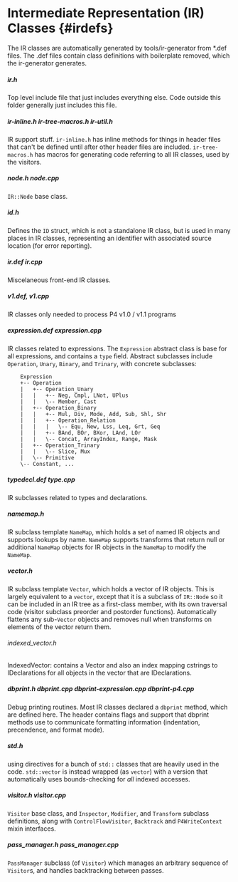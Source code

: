 # Intermediate Representation (IR) Classes {#irdefs}

The IR classes are automatically generated by tools/ir-generator
from \*.def files.  The .def files contain class definitions with
boilerplate removed, which the ir-generator generates.

##### ir.h
  Top level include file that just includes everything else.  Code outside this
  folder generally just includes this file.

##### ir-inline.h ir-tree-macros.h ir-util.h
  IR support stuff.  `ir-inline.h` has inline methods for things in header
  files that can't be defined until after other header files are included.
  `ir-tree-macros.h` has macros for generating code referring to all IR
  classes, used by the visitors.

##### node.h node.cpp
  `IR::Node` base class.

##### id.h
  Defines the `ID` struct, which is not a standalone IR class, but is used
  in many places in IR classes, representing an identifier with associated
  source location (for error reporting).

##### ir.def ir.cpp
   Miscelaneous front-end IR classes.

##### v1.def, v1.cpp
   IR classes only needed to process P4 v1.0 / v1.1 programs

##### expression.def expression.cpp
  IR classes related to expressions.  The `Expression` abstract class is
  base for all expressions, and contains a `type` field.  Abstract subclasses
  include `Operation`, `Unary`, `Binary`, and `Trinary`, with concrete
  subclasses:

        Expression
        +-- Operation
        |   +-- Operation_Unary
        |   |   +-- Neg, Cmpl, LNot, UPlus
        |   |   \-- Member, Cast
        |   +-- Operation_Binary
        |   |   +-- Mul, Div, Mode, Add, Sub, Shl, Shr
        |   |   +-- Operation_Relation
        |   |   |   \-- Equ, New, Lss, Leq, Grt, Geq
        |   |   +-- BAnd, BOr, BXor, LAnd, LOr
        |   |   \-- Concat, ArrayIndex, Range, Mask
        |   +-- Operation_Trinary
        |   |   \-- Slice, Mux
        |   \-- Primitive
        \-- Constant, ...

##### typedecl.def type.cpp
  IR subclasses related to types and declarations.

##### namemap.h
  IR subclass template `NameMap`, which holds a set of named IR objects and
  supports lookups by name.  `NameMap` supports transforms that return null or
  additional `NameMap` objects for IR objects in the `NameMap` to modify the
  `NameMap`.

##### vector.h
  IR subclass template `Vector`, which holds a vector of IR objects.
  This is largely equivalent to a `vector`, except that it is a subclass
  of `IR::Node` so it can be included in an IR tree as a first-class
  member, with its own traversal code (visitor subclass preorder and
  postorder functions).  Automatically flattens any sub-`Vector` objects
  and removes null when transforms on elements of the vector return them.

###### indexed_vector.h
  IndexedVector: contains a Vector and also an index mapping cstrings
  to IDeclarations for all objects in the vector that are IDeclarations.

##### dbprint.h dbprint.cpp dbprint-expression.cpp dbprint-p4.cpp
  Debug printing routines.  Most IR classes declared a `dbprint` method,
  which are defined here.  The header contains flags and support that
  dbprint methods use to communicate formatting information (indentation,
  precendence, and format mode).

##### std.h
  using directives for a bunch of `std::` classes that are heavily used in
  the code.  `std::vector` is instead wrapped (as `vector`) with a version
  that automatically uses bounds-checking for *all* indexed accesses.

##### visitor.h visitor.cpp
  `Visitor` base class, and `Inspector`, `Modifier`, and `Transform` subclass
  definitions, along with `ControlFlowVisitor`, `Backtrack` and `P4WriteContext`
  mixin interfaces.

##### pass\_manager.h pass\_manager.cpp
  `PassManager` subclass (of `Visitor`) which manages an arbitrary sequence of
  `Visitor`s, and handles backtracking between passes.
